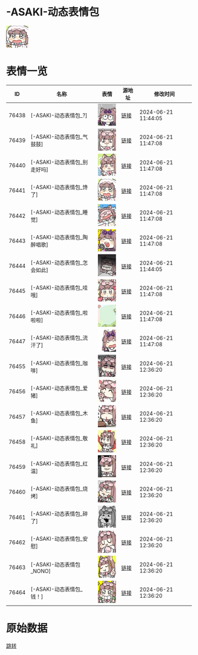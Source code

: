 # -ASAKI-动态表情包

<img src="./cover.png" height="60" alt="cover" />

# 表情一览

|ID|名称|表情|源地址|修改时间|
|----|----|----|----|----|
|76438|[-ASAKI-动态表情包_?]|<img src="./pic/076438_%5B-ASAKI-动态表情包__%5D.gif" height="60" alt="?"/>|[链接](https://i0.hdslb.com/bfs/emote/e80d25d42e22f0bd3bcffbb553baa277117d3d3c.gif)|2024-06-21 11:44:05|
|76439|[-ASAKI-动态表情包_气鼓鼓]|<img src="./pic/076439_%5B-ASAKI-动态表情包_气鼓鼓%5D.gif" height="60" alt="气鼓鼓"/>|[链接](https://i0.hdslb.com/bfs/emote/7550021afa5a24b52934d3e56f52d700e358146e.gif)|2024-06-21 11:47:08|
|76440|[-ASAKI-动态表情包_别走好吗]|<img src="./pic/076440_%5B-ASAKI-动态表情包_别走好吗%5D.gif" height="60" alt="别走好吗"/>|[链接](https://i0.hdslb.com/bfs/emote/0f4dc492057569d0f98ec4ce1da8f130e4e0c5b2.gif)|2024-06-21 11:47:08|
|76441|[-ASAKI-动态表情包_馋了]|<img src="./pic/076441_%5B-ASAKI-动态表情包_馋了%5D.gif" height="60" alt="馋了"/>|[链接](https://i0.hdslb.com/bfs/emote/5d01af87e2be32217ff760ef4fd72854e51dbe2e.gif)|2024-06-21 11:47:08|
|76442|[-ASAKI-动态表情包_睡觉]|<img src="./pic/076442_%5B-ASAKI-动态表情包_睡觉%5D.gif" height="60" alt="睡觉"/>|[链接](https://i0.hdslb.com/bfs/emote/f6c64124ca65ee3aa0a5f4875fc3cf740548b367.gif)|2024-06-21 11:47:08|
|76443|[-ASAKI-动态表情包_陶醉唱歌]|<img src="./pic/076443_%5B-ASAKI-动态表情包_陶醉唱歌%5D.gif" height="60" alt="陶醉唱歌"/>|[链接](https://i0.hdslb.com/bfs/emote/07dd20d2e6c01980ad4c5128c0bb4f36c07ce951.gif)|2024-06-21 11:47:08|
|76444|[-ASAKI-动态表情包_怎会如此]|<img src="./pic/076444_%5B-ASAKI-动态表情包_怎会如此%5D.gif" height="60" alt="怎会如此"/>|[链接](https://i0.hdslb.com/bfs/emote/5939d0f3733cc63fa07ad3973ef4505f0cc5a14d.gif)|2024-06-21 11:44:05|
|76445|[-ASAKI-动态表情包_哇哦]|<img src="./pic/076445_%5B-ASAKI-动态表情包_哇哦%5D.gif" height="60" alt="哇哦"/>|[链接](https://i0.hdslb.com/bfs/emote/afcc28fe57356ccb500ce255301912e97459d94b.gif)|2024-06-21 11:47:08|
|76446|[-ASAKI-动态表情包_啦啦啦]|<img src="./pic/076446_%5B-ASAKI-动态表情包_啦啦啦%5D.gif" height="60" alt="啦啦啦"/>|[链接](https://i0.hdslb.com/bfs/emote/56a9c25fb5ca6e3a422fea196a8b9f4c4f916ec4.gif)|2024-06-21 11:47:08|
|76447|[-ASAKI-动态表情包_流汗了]|<img src="./pic/076447_%5B-ASAKI-动态表情包_流汗了%5D.gif" height="60" alt="流汗了"/>|[链接](https://i0.hdslb.com/bfs/emote/638dcb75f63fb6ef5b255b43a0baa53f1110dcdf.gif)|2024-06-21 11:47:08|
|76455|[-ASAKI-动态表情包_咖啡]|<img src="./pic/076455_%5B-ASAKI-动态表情包_咖啡%5D.gif" height="60" alt="咖啡"/>|[链接](https://i0.hdslb.com/bfs/emote/71b842823ccb041fa2f33852f940246ac3f307f1.gif)|2024-06-21 12:36:20|
|76456|[-ASAKI-动态表情包_爱猪]|<img src="./pic/076456_%5B-ASAKI-动态表情包_爱猪%5D.gif" height="60" alt="爱猪"/>|[链接](https://i0.hdslb.com/bfs/emote/a439b8275fe9674461a7f76797dc29c32453fb2d.gif)|2024-06-21 12:36:20|
|76457|[-ASAKI-动态表情包_木鱼]|<img src="./pic/076457_%5B-ASAKI-动态表情包_木鱼%5D.gif" height="60" alt="木鱼"/>|[链接](https://i0.hdslb.com/bfs/emote/5dd09720327548d9177d5a1e515e101854967a0b.gif)|2024-06-21 12:36:20|
|76458|[-ASAKI-动态表情包_敬礼]|<img src="./pic/076458_%5B-ASAKI-动态表情包_敬礼%5D.gif" height="60" alt="敬礼"/>|[链接](https://i0.hdslb.com/bfs/emote/970b7805f99abc724b70be5b0f39f2d3a1f78418.gif)|2024-06-21 12:36:20|
|76459|[-ASAKI-动态表情包_红温]|<img src="./pic/076459_%5B-ASAKI-动态表情包_红温%5D.gif" height="60" alt="红温"/>|[链接](https://i0.hdslb.com/bfs/emote/b0543c691395fd4e500b3a85841bb72b2623a9cb.gif)|2024-06-21 12:36:20|
|76460|[-ASAKI-动态表情包_烧烤]|<img src="./pic/076460_%5B-ASAKI-动态表情包_烧烤%5D.gif" height="60" alt="烧烤"/>|[链接](https://i0.hdslb.com/bfs/emote/21c24c6175f9cc327704de65e1df03d544afe0e7.gif)|2024-06-21 12:36:20|
|76461|[-ASAKI-动态表情包_碎了]|<img src="./pic/076461_%5B-ASAKI-动态表情包_碎了%5D.gif" height="60" alt="碎了"/>|[链接](https://i0.hdslb.com/bfs/emote/2e45e1acc135aeacb1a1c50b31371428e2560167.gif)|2024-06-21 12:36:20|
|76462|[-ASAKI-动态表情包_安慰]|<img src="./pic/076462_%5B-ASAKI-动态表情包_安慰%5D.gif" height="60" alt="安慰"/>|[链接](https://i0.hdslb.com/bfs/emote/770b7c08170c80f7f52d9b78c818aeaef8102ec8.gif)|2024-06-21 12:36:20|
|76463|[-ASAKI-动态表情包_NONO]|<img src="./pic/076463_%5B-ASAKI-动态表情包_NONO%5D.gif" height="60" alt="NONO"/>|[链接](https://i0.hdslb.com/bfs/emote/cbcfeb662ea28330a1e239e4468d89b07e1dc1bd.gif)|2024-06-21 12:36:20|
|76464|[-ASAKI-动态表情包_钱！]|<img src="./pic/076464_%5B-ASAKI-动态表情包_钱！%5D.gif" height="60" alt="钱！"/>|[链接](https://i0.hdslb.com/bfs/emote/412f1e4fcb5244fa00d5f3dadfc17e528bcfeb97.gif)|2024-06-21 12:36:20|

# 原始数据

[跳转](./raw.json)

